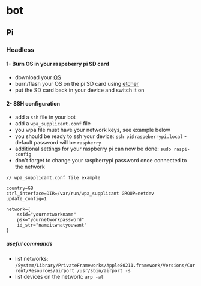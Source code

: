 # bot


## Pi
### Headless

#### 1- Burn OS in your raspeberry pi SD card
- download your [OS](https://www.raspberrypi.org/downloads/)
- burn/flash your OS on the pi SD card using [etcher](https://etcher.io/)
- put the SD card back in your device and switch it on

#### 2- SSH configuration
- add a `ssh` file in your bot
- add a `wpa_supplicant.conf` file
- you wpa file must have your network keys, see example below
- you should be ready to ssh your device: `ssh pi@raspeberrypi.local` - default password will be `raspberry`
- additional settings for your raspberry pi can now be done: `sudo raspi-config`
- don't forget to change your raspberrypi password once connected to the network
```
// wpa_supplicant.conf file example

country=GB
ctrl_interface=DIR=/var/run/wpa_supplicant GROUP=netdev
update_config=1

network={
    ssid="yournetworkname"
    psk="yournetworkpassword"
    id_str="nameitwhatyouwant"
}
```
##### useful commands
- list networks: `/System/Library/PrivateFrameworks/Apple80211.framework/Versions/Current/Resources/airport /usr/sbin/airport -s`
- list devices on the network: `arp -al`
